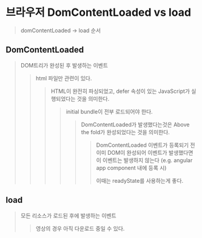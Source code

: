 # 브라우저 DomContentLoaded vs load

> domContentLoaded -> load 순서

## DomContentLoaded

> DOM트리가 완성된 후 발생하는 이벤트
>
> > html 파일만 관련이 있다.
> >
> > > HTML이 완전히 파싱되었고, defer 속성이 있는 JavaScript가 실행되었다는 것을 의미한다.
> > >
> > > > initial bundle이 전부 로드되어야 한다.
> > > >
> > > > > DomContentLoaded가 발생했다는것은 Above the fold가 완성되었다는 것을 의미한다.
> > > > >
> > > > > > DomContentLoaded 이벤트가 등록되기 전 이미 DOM이 완성되어 이벤트가 발생했다면 이 이벤트는 발생하지 않는다 (e.g. angular app component 내에 등록 시)
> > > > > >
> > > > > > 이때는 readyState를 사용하는게 좋다.

## load

> 모든 리소스가 로드된 후에 발생하는 이벤트
>
> > 영상의 경우 아직 다운로드 중일 수 있다.
